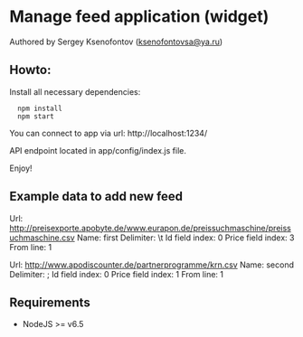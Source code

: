 # Manage feed application (widget)
Authored by Sergey Ksenofontov (ksenofontovsa@ya.ru)

## Howto:
Install all necessary dependencies:
```
  npm install
  npm start
```

You can connect to app via url: http://localhost:1234/

API endpoint located in app/config/index.js file.

Enjoy!

## Example data to add new feed
Url: http://preisexporte.apobyte.de/www.eurapon.de/preissuchmaschine/preissuchmaschine.csv
Name: first
Delimiter: \t
Id field index: 0
Price field index: 3
From line: 1

Url: http://www.apodiscounter.de/partnerprogramme/krn.csv
Name: second
Delimiter: ;
Id field index: 0
Price field index: 1
From line: 1

## Requirements
  - NodeJS >= v6.5
